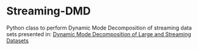 # Streaming-DMD
Python class to perform Dynamic Mode Decomposition of streaming data sets presented in: [Dynamic Mode Decomposition of Large and Streaming Datasets](https://arxiv.org/abs/1406.7187)


